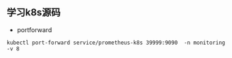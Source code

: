 ## 学习k8s源码

- portforward

```
kubectl port-forward service/prometheus-k8s 39999:9090  -n monitoring -v 8
```